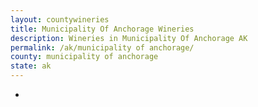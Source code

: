 ```yaml
---
layout: countywineries
title: Municipality Of Anchorage Wineries
description: Wineries in Municipality Of Anchorage AK
permalink: /ak/municipality of anchorage/
county: municipality of anchorage
state: ak
---
```

-
